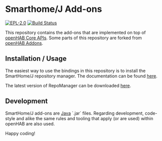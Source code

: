 # Smarthome/J Add-ons

[![EPL-2.0](https://img.shields.io/badge/license-EPL%202-green.svg)](https://opensource.org/licenses/EPL-2.0)
[![Build Status](https://www.travis-ci.com/smarthomej/addons.svg?branch=main)](https://www.travis-ci.com/smarthomej/addons)

This repository contains the add-ons that are implemented on top of [openHAB Core APIs](https://github.com/openhab/openhab-core).
Some parts of this repository are forked from [openHAB Addons](https://github.com/openhab/openhab-addons).

## Installation / Usage

The easiest way to use the bindings in this repository is to install the SmartHome/J repository manager.
The documentation can be found [here](https://github.com/smarthomej/addons/tree/main/bundles/org.smarthomej.io.repomanager).

The latest version of RepoManager can be downloaded [here](https://download.smarthomej.org/repomanager-latest).

## Development

SmartHome/J add-ons are [Java](https://en.wikipedia.org/wiki/Java_(programming_language)) `.jar` files.
Regarding development, code-style and alike the same rules and tooling that apply (or are used) within openHAB are also used.

Happy coding!

